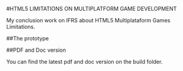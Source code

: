 #HTML5 LIMITATIONS ON MULTIPLATFORM GAME DEVELOPMENT

My conclusion work on IFRS about HTML5 Multiplataform Games Limitations.

##The prototype


##PDF and Doc version

You can find the latest pdf and doc version on the build folder.



